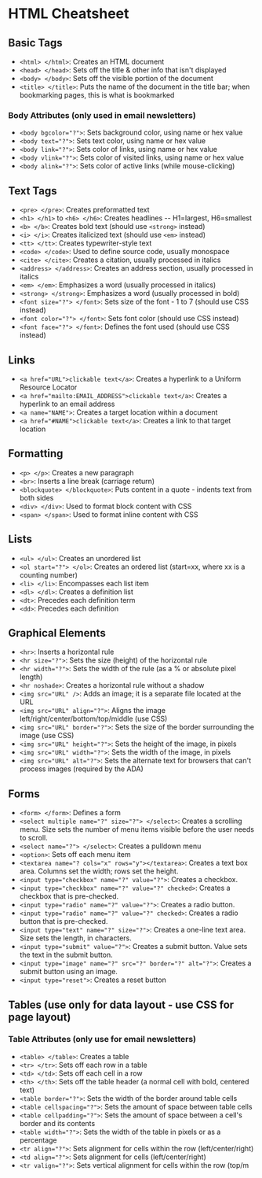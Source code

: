 # HTML Cheatsheet

## Basic Tags
- `<html> </html>`: Creates an HTML document
- `<head> </head>`: Sets off the title & other info that isn't displayed
- `<body> </body>`: Sets off the visible portion of the document
- `<title> </title>`: Puts the name of the document in the title bar; when bookmarking pages, this is what is bookmarked

### Body Attributes (only used in email newsletters)
- `<body bgcolor="?">`: Sets background color, using name or hex value
- `<body text="?">`: Sets text color, using name or hex value
- `<body link="?">`: Sets color of links, using name or hex value
- `<body vlink="?">`: Sets color of visited links, using name or hex value
- `<body alink="?">`: Sets color of active links (while mouse-clicking)

## Text Tags
- `<pre> </pre>`: Creates preformatted text
- `<h1> </h1>` to `<h6> </h6>`: Creates headlines -- H1=largest, H6=smallest
- `<b> </b>`: Creates bold text (should use `<strong>` instead)
- `<i> </i>`: Creates italicized text (should use `<em>` instead)
- `<tt> </tt>`: Creates typewriter-style text
- `<code> </code>`: Used to define source code, usually monospace
- `<cite> </cite>`: Creates a citation, usually processed in italics
- `<address> </address>`: Creates an address section, usually processed in italics
- `<em> </em>`: Emphasizes a word (usually processed in italics)
- `<strong> </strong>`: Emphasizes a word (usually processed in bold)
- `<font size="?"> </font>`: Sets size of the font - 1 to 7 (should use CSS instead)
- `<font color="?"> </font>`: Sets font color (should use CSS instead)
- `<font face="?"> </font>`: Defines the font used (should use CSS instead)

## Links
- `<a href="URL">clickable text</a>`: Creates a hyperlink to a Uniform Resource Locator
- `<a href="mailto:EMAIL_ADDRESS">clickable text</a>`: Creates a hyperlink to an email address
- `<a name="NAME">`: Creates a target location within a document
- `<a href="#NAME">clickable text</a>`: Creates a link to that target location

## Formatting
- `<p> </p>`: Creates a new paragraph
- `<br>`: Inserts a line break (carriage return)
- `<blockquote> </blockquote>`: Puts content in a quote - indents text from both sides
- `<div> </div>`: Used to format block content with CSS
- `<span> </span>`: Used to format inline content with CSS

## Lists
- `<ul> </ul>`: Creates an unordered list
- `<ol start="?"> </ol>`: Creates an ordered list (start=xx, where xx is a counting number)
- `<li> </li>`: Encompasses each list item
- `<dl> </dl>`: Creates a definition list
- `<dt>`: Precedes each definition term
- `<dd>`: Precedes each definition

## Graphical Elements
- `<hr>`: Inserts a horizontal rule
- `<hr size="?">`: Sets the size (height) of the horizontal rule
- `<hr width="?">`: Sets the width of the rule (as a % or absolute pixel length)
- `<hr noshade>`: Creates a horizontal rule without a shadow
- `<img src="URL" />`: Adds an image; it is a separate file located at the URL
- `<img src="URL" align="?">`: Aligns the image left/right/center/bottom/top/middle (use CSS)
- `<img src="URL" border="?">`: Sets the size of the border surrounding the image (use CSS)
- `<img src="URL" height="?">`: Sets the height of the image, in pixels
- `<img src="URL" width="?">`: Sets the width of the image, in pixels
- `<img src="URL" alt="?">`: Sets the alternate text for browsers that can't process images (required by the ADA)

## Forms
- `<form> </form>`: Defines a form
- `<select multiple name="?" size="?"> </select>`: Creates a scrolling menu. Size sets the number of menu items visible before the user needs to scroll.
- `<select name="?"> </select>`: Creates a pulldown menu
- `<option>`: Sets off each menu item
- `<textarea name="? cols="x" rows="y"></textarea>`: Creates a text box area. Columns set the width; rows set the height.
- `<input type="checkbox" name="?" value="?">`: Creates a checkbox.
- `<input type="checkbox" name="?" value="?" checked>`: Creates a checkbox that is pre-checked.
- `<input type="radio" name="?" value="?">`: Creates a radio button.
- `<input type="radio" name="?" value="?" checked>`: Creates a radio button that is pre-checked.
- `<input type="text" name="?" size="?">`: Creates a one-line text area. Size sets the length, in characters.
- `<input type="submit" value="?">`: Creates a submit button. Value sets the text in the submit button.
- `<input type="image" name="?" src="?" border="?" alt="?">`: Creates a submit button using an image.
- `<input type="reset">`: Creates a reset button

## Tables (use only for data layout - use CSS for page layout)
### Table Attributes (only use for email newsletters)
- `<table> </table>`: Creates a table
- `<tr> </tr>`: Sets off each row in a table
- `<td> </td>`: Sets off each cell in a row
- `<th> </th>`: Sets off the table header (a normal cell with bold, centered text)
- `<table border="?">`: Sets the width of the border around table cells
- `<table cellspacing="?">`: Sets the amount of space between table cells
- `<table cellpadding="?">`: Sets the amount of space between a cell's border and its contents
- `<table width="?">`: Sets the width of the table in pixels or as a percentage
- `<tr align="?">`: Sets alignment for cells within the row (left/center/right)
- `<td align="?">`: Sets alignment for cells (left/center/right)
- `<tr valign="?">`: Sets vertical alignment for cells within the row (top/m
